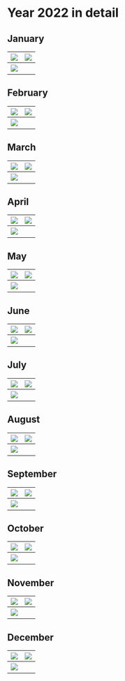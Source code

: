 # Year 2022 in detail 


## January  

 | ![](graphs/postsbyday202201.png) | ![](graphs/postsbygroup202201.png) |
 |---|---|
 | ![](graphs/grouppie202201.png) | | 

 ## February 

| ![](graphs/postsbyday202202.png) | ![](graphs/postsbygroup202202.png) |
 |---|---|
 | ![](graphs/grouppie202202.png) | |  

 ## March  

| ![](graphs/postsbyday202203.png) | ![](graphs/postsbygroup202203.png) |
 |---|---|
 | ![](graphs/grouppie202203.png) | | 

 ## April  

| ![](graphs/postsbyday202204.png) | ![](graphs/postsbygroup202204.png) |
 |---|---|
 | ![](graphs/grouppie202204.png) | | 

 ## May

 | ![](graphs/postsbyday202205.png) | ![](graphs/postsbygroup202205.png) |
 |---|---|
 | ![](graphs/grouppie202205.png) | |   

 ## June

 | ![](graphs/postsbyday202206.png) | ![](graphs/postsbygroup202206.png) |
 |---|---|
 | ![](graphs/grouppie202206.png) | | 

 ## July

  | ![](graphs/postsbyday202207.png) | ![](graphs/postsbygroup202207.png) |
 |---|---|
 | ![](graphs/grouppie202207.png) | | 

 ## August

| ![](graphs/postsbyday202208.png) | ![](graphs/postsbygroup202208.png) |
 |---|---|
 | ![](graphs/grouppie202208.png) | | 

 ## September

 | ![](graphs/postsbyday202209.png) | ![](graphs/postsbygroup202209.png) |
 |---|---|
 | ![](graphs/grouppie202209.png) | | 

 ## October

 | ![](graphs/postsbyday202210.png) | ![](graphs/postsbygroup202210.png) |
 |---|---|
 | ![](graphs/grouppie202210.png) | | 

 ## November

 | ![](graphs/postsbyday202211.png) | ![](graphs/postsbygroup202211.png) |
 |---|---|
 | ![](graphs/grouppie202211.png) | |  

 ## December

| ![](graphs/postsbyday202212.png) | ![](graphs/postsbygroup202212.png) |
|---|---|
| ![](graphs/grouppie202212.png) | | 